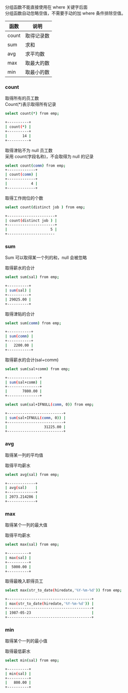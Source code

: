 分组函数不能直接使用在 where 关键字后面  
分组函数自动忽略空值，不需要手动的加 where 条件排除空值。  

| 函数              |  说明            |
|  ----            | ----             |
| count            | 取得记录数           |
| sum            | 求和           |
| avg            | 求平均数           |
| max            | 取最大的数           |
| min            | 取最小的数           |

### count
取得所有的员工数  
Count(*)表示取得所有记录  

```bash
select count(*) from emp;

+----------+
| count(*) |
+----------+
|       14 |
+----------+

```

取得津贴不为 null 员工数  
采用 count(字段名称)，不会取得为 null 的记录  

```bash
select count(comm) from emp;
+-------------+
| count(comm) |
+-------------+
|           4 |
+-------------+

```

取得工作岗位的个数

```bash
select count(distinct job ) from emp;

+----------------------+
| count(distinct job ) |
+----------------------+
|                    5 |
+----------------------

```

### sum
Sum 可以取得某一个列的和，null 会被忽略  

取得薪水的合计
```bash
select sum(sal) from emp;

+----------+
| sum(sal) |
+----------+
| 29025.00 |
+----------+

```

取得津贴的合计
```bash
select sum(comm) from emp;

+-----------+
| sum(comm) |
+-----------+
|   2200.00 |
+-----------+

```

取得薪水的合计(sal+comm)  
```bash
select sum(sal+comm) from emp;

+---------------+
| sum(sal+comm) |
+---------------+
|       7800.00 |
+---------------+

select sum(sal+IFNULL(comm, 0)) from emp;

+--------------------------+
| sum(sal+IFNULL(comm, 0)) |
+--------------------------+
|                 31225.00 |
+--------------------------+

```

### avg
取得某一列的平均值

取得平均薪水
```bash
select avg(sal) from emp;

+-------------+
| avg(sal)    |
+-------------+
| 2073.214286 |
+-------------+

```

### max
取得某个一列的最大值

取得平均薪水
```bash
select max(sal) from emp;

+----------+
| max(sal) |
+----------+
|  5000.00 |
+----------+

```

取得最晚入职得员工
```bash
select max(str_to_date(hiredate,'%Y-%m-%d')) from emp;

+---------------------------------------+
| max(str_to_date(hiredate,'%Y-%m-%d')) |
+---------------------------------------+
| 1987-05-23                            |
+---------------------------------------+

```

### min
取得某个一列的最小值

取得最低薪水
```bash
select min(sal) from emp;

+----------+
| min(sal) |
+----------+
|   800.00 |
+----------+

```
